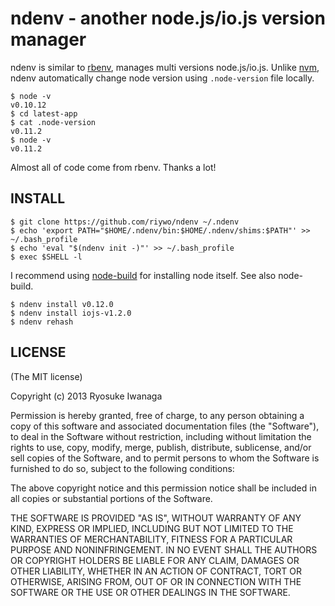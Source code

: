# ndenv - another node.js/io.js version manager
ndenv is similar to [rbenv](https://github.com/sstephenson/rbenv), manages multi versions node.js/io.js. Unlike [nvm](https://github.com/creationix/nvm), ndenv automatically change node version using `.node-version` file locally.

    $ node -v
    v0.10.12
    $ cd latest-app
    $ cat .node-version
    v0.11.2
    $ node -v
    v0.11.2

Almost all of code come from rbenv. Thanks a lot!

## INSTALL

    $ git clone https://github.com/riywo/ndenv ~/.ndenv
    $ echo 'export PATH="$HOME/.ndenv/bin:$HOME/.ndenv/shims:$PATH"' >> ~/.bash_profile
    $ echo 'eval "$(ndenv init -)"' >> ~/.bash_profile
    $ exec $SHELL -l

I recommend using [node-build](https://github.com/riywo/node-build) for installing node itself. See also node-build.

    $ ndenv install v0.12.0
    $ ndenv install iojs-v1.2.0
    $ ndenv rehash

## LICENSE

(The MIT license)

Copyright (c) 2013 Ryosuke Iwanaga

Permission is hereby granted, free of charge, to any person obtaining a copy of this software and associated documentation files (the "Software"), to deal in the Software without restriction, including without limitation the rights to use, copy, modify, merge, publish, distribute, sublicense, and/or sell copies of the Software, and to permit persons to whom the Software is furnished to do so, subject to the following conditions:

The above copyright notice and this permission notice shall be included in all copies or substantial portions of the Software.

THE SOFTWARE IS PROVIDED "AS IS", WITHOUT WARRANTY OF ANY KIND, EXPRESS OR IMPLIED, INCLUDING BUT NOT LIMITED TO THE WARRANTIES OF MERCHANTABILITY, FITNESS FOR A PARTICULAR PURPOSE AND NONINFRINGEMENT. IN NO EVENT SHALL THE AUTHORS OR COPYRIGHT HOLDERS BE LIABLE FOR ANY CLAIM, DAMAGES OR OTHER LIABILITY, WHETHER IN AN ACTION OF CONTRACT, TORT OR OTHERWISE, ARISING FROM, OUT OF OR IN CONNECTION WITH THE SOFTWARE OR THE USE OR OTHER DEALINGS IN THE SOFTWARE.
    
